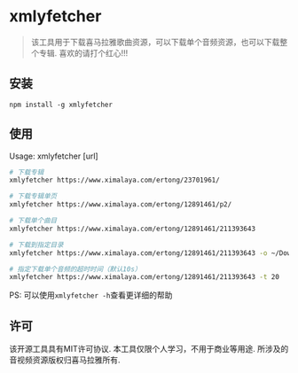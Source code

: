 # xmlyfetcher

> 该工具用于下载喜马拉雅歌曲资源，可以下载单个音频资源，也可以下载整个专辑. 喜欢的请打个红心!!!

## 安装
```
npm install -g xmlyfetcher
```


## 使用
Usage: xmlyfetcher [url]

```bash
# 下载专辑
xmlyfetcher https://www.ximalaya.com/ertong/23701961/

# 下载专辑单页
xmlyfetcher https://www.ximalaya.com/ertong/12891461/p2/

# 下载单个曲目
xmlyfetcher https://www.ximalaya.com/ertong/12891461/211393643

# 下载到指定目录
xmlyfetcher https://www.ximalaya.com/ertong/12891461/211393643 -o ~/Downloads

# 指定下载单个音频的超时时间（默认10s）
xmlyfetcher https://www.ximalaya.com/ertong/12891461/211393643 -t 20
```

PS: 可以使用`xmlyfetcher -h`查看更详细的帮助



## 许可

该开源工具具有MIT许可协议. 本工具仅限个人学习，不用于商业等用途. 所涉及的音视频资源版权归喜马拉雅所有.
